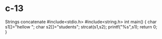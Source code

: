# c-13
Strings concatenate 
#include<stdio.h>
#include<string.h>
int main()
{
    char s1[]="hellow ";
    char s2[]="students";
    strcat(s1,s2);
    printf("%s",s1);
    return 0;
}
